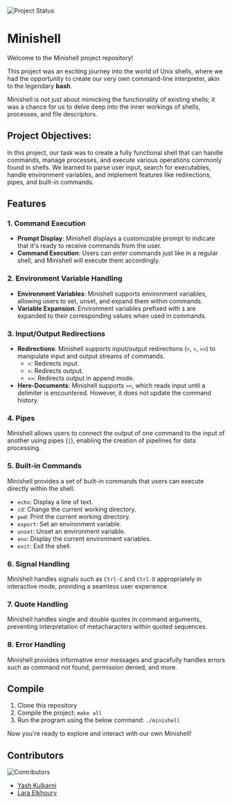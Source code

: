 ![Project Status](https://img.shields.io/badge/Project_Passed-101%-brightgreen)

# Minishell
Welcome to the Minishell project repository! 

This project was an exciting journey into the world of Unix shells, where we had the opportunity to create our very own command-line interpreter, akin to the legendary **bash**. 

Minishell is not just about mimicking the functionality of existing shells; it was a chance for us to delve deep into the inner workings of shells, processes, and file descriptors. 

## Project Objectives:
In this project, our task was to create a fully functional shell that can handle commands, manage processes, and execute various operations commonly found in shells. We learned to parse user input, search for executables, handle environment variables, and implement features like redirections, pipes, and built-in commands.

## Features

### 1. Command Execution
- **Prompt Display**: Minishell displays a customizable prompt to indicate that it's ready to receive commands from the user.
- **Command Execution**: Users can enter commands just like in a regular shell, and Minishell will execute them accordingly.

### 2. Environment Variable Handling
- **Environment Variables**: Minishell supports environment variables, allowing users to set, unset, and expand them within commands.
- **Variable Expansion**: Environment variables prefixed with `$` are expanded to their corresponding values when used in commands.

### 3. Input/Output Redirections
- **Redirections**: Minishell supports input/output redirections (`<`, `>`, `>>`) to manipulate input and output streams of commands.
  - `<`: Redirects input.
  - `>`: Redirects output.
  - `>>`: Redirects output in append mode.
- **Here-Documents**: Minishell supports `<<`, which reads input until a delimiter is encountered. However, it does not update the command history.


### 4. Pipes
Minishell allows users to connect the output of one command to the input of another using pipes (`|`), enabling the creation of pipelines for data processing.

### 5. Built-in Commands
Minishell provides a set of built-in commands that users can execute directly within the shell:
  - `echo`: Display a line of text.
  - `cd`: Change the current working directory.
  - `pwd`: Print the current working directory.
  - `export`: Set an environment variable.
  - `unset`: Unset an environment variable.
  - `env`: Display the current environment variables.
  - `exit`: Exit the shell.

### 6. Signal Handling
Minishell handles signals such as `Ctrl-C` and `Ctrl-D` appropriately in interactive mode, providing a seamless user experience.

### 7. Quote Handling
Minishell handles single and double quotes in command arguments, preventing interpretation of metacharacters within quoted sequences.

### 8. Error Handling
Minishell provides informative error messages and gracefully handles errors such as command not found, permission denied, and more.


## Compile
1. Clone this repository
2. Compile the project:
```make all```
3. Run the program using the below command:
```./minishell```

Now you're ready to explore and interact with our own Minishell!


## Contributors

![Contributors](https://img.shields.io/badge/Contributors-2-blue)

- [Yash Kulkarni](https://github.com/Y2Kgunner)
- [Lara Elkhoury](https://github.com/Larakh88)